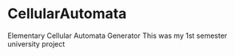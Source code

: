 # CellularAutomata
Elementary Cellular Automata Generator
This was my 1st semester university project
